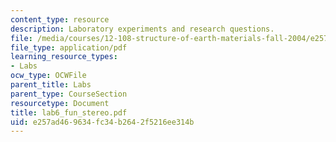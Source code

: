 ```yaml
---
content_type: resource
description: Laboratory experiments and research questions.
file: /media/courses/12-108-structure-of-earth-materials-fall-2004/e257ad469634fc34b2642f5216ee314b_lab6_fun_stereo.pdf
file_type: application/pdf
learning_resource_types:
- Labs
ocw_type: OCWFile
parent_title: Labs
parent_type: CourseSection
resourcetype: Document
title: lab6_fun_stereo.pdf
uid: e257ad46-9634-fc34-b264-2f5216ee314b
---
```

